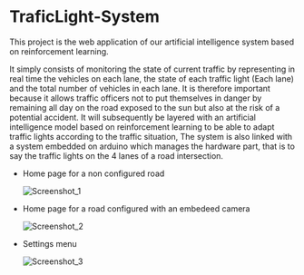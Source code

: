# TraficLight-System

This project is the web application of our artificial intelligence system based on reinforcement learning.

It simply consists of monitoring the state of current traffic by representing in real time the vehicles on each lane, the state of each traffic light (Each lane) and the total number of vehicles in each lane.
It is therefore important because it allows traffic officers not to put themselves in danger by remaining all day on the road exposed to the sun but also at the risk of a potential accident.
It will subsequently be layered with an artificial intelligence model based on reinforcement learning to be able to adapt traffic lights according to the traffic situation,
The system is also linked with a system embedded on arduino which manages the hardware part, that is to say the traffic lights on the 4 lanes of a road intersection.

+ Home page for a non configured road

  ![Screenshot_1](https://github.com/Walter28/TraficLight-System/assets/62870646/8d9bf54e-bbe8-4c02-beea-a094e8bb3257)

+ Home page for a road configured with an embedeed camera

  ![Screenshot_2](https://github.com/Walter28/TraficLight-System/assets/62870646/46ab88a9-ed78-4d9e-bc13-c467670f6776)

+ Settings menu

  ![Screenshot_3](https://github.com/Walter28/TraficLight-System/assets/62870646/f9d160a1-18c4-4319-8074-c5ca904f0483)

